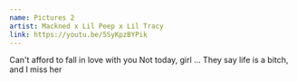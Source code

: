 ```yaml
---
name: Pictures 2
artist: Mackned x Lil Peep x Lil Tracy
link: https://youtu.be/5SyKpzBYPik
---
```


Can't afford to fall in love with you
Not today, girl
...
They say life is a bitch, and I miss her
